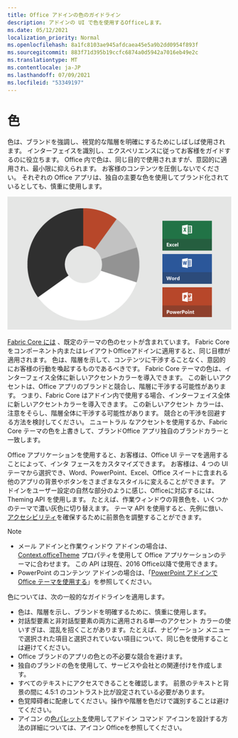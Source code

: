 ```yaml
---
title: Office アドインの色のガイドライン
description: アドインの UI で色を使用するOfficeします。
ms.date: 05/12/2021
localization_priority: Normal
ms.openlocfilehash: 8a1fc8103ae945afdcaea45e5a9b2dd0954f893f
ms.sourcegitcommit: 883f71d395b19ccfc6874a0d5942a7016eb49e2c
ms.translationtype: MT
ms.contentlocale: ja-JP
ms.lasthandoff: 07/09/2021
ms.locfileid: "53349197"
---
```

# <a name="color"></a>色

色は、ブランドを強調し、視覚的な階層を明確にするためにしばしば使用されます。 インターフェイスを識別し、エクスペリエンスに従ってお客様をガイドするのに役立ちます。 Office 内で色は、同じ目的で使用されますが、意図的に適用され、最小限に抑えられます。 お客様のコンテンツを圧倒しないでください。 それぞれの Office アプリは、独自の主要な色を使用してブランド化されているとしても、慎重に使用します。

![ユーザー、ユーザー、Word、およびOffice、Excelの配色をPowerPoint。 色の主なOfficeは黒と白で、マイナーな色は淡い灰色、濃い灰色、オレンジ色です。 色の主な色Excel緑、Word は青、オレンジPowerPoint色です。](../images/office-addins-color-schemes.png)

[Fabric Core には](fabric-core.md) 、既定のテーマの色のセットが含まれています。 Fabric Core をコンポーネント内またはレイアウトOfficeアドインに適用すると、同じ目標が適用されます。 色は、階層を示して、コンテンツに干渉することなく、意図的にお客様の行動を喚起するものであるべきです。 Fabric Core テーマの色は、インターフェイス全体に新しいアクセントカラーを導入できます。 この新しいアクセントは、Office アプリのブランドと競合し、階層に干渉する可能性があります。 つまり、Fabric Core はアドイン内で使用する場合、インターフェイス全体に新しいアクセントカラーを導入できます。 この新しいアクセント カラーは、注意をそらし、階層全体に干渉する可能性があります。 競合との干渉を回避する方法を検討してください。 ニュートラル なアクセントを使用するか、Fabric Core テーマの色を上書きして、ブランドOffice アプリ独自のブランドカラーと一致します。

Office アプリケーションを使用すると、お客様は、Office UI テーマを適用することによって、インタ フェースをカスタマイズできます。 お客様は、4 つの UI テーマから選択でき、Word、PowerPoint、Excel、Office スイートに含まれる他のアプリの背景やボタンをさまざまなスタイルに変えることができます。 アドインをユーザー設定の自然な部分のように感じ、Officeに対応するには、Theming API を使用します。 たとえば、作業ウィンドウの背景色を、いくつかのテーマで濃い灰色に切り替えます。 テーマ API を使用すると、先例に倣い、[アクセシビリティ](../design/accessibility-guidelines.md)を確保するために前景色を調整することができます。

> [!NOTE]
>
> - メール アドインと作業ウィンドウ アドインの場合は、[Context.officeTheme](/javascript/api/office/office.context) プロパティを使用して Office アプリケーションのテーマに合わせます。 この API は現在、2016 Office以降で使用できます。
> - PowerPoint のコンテンツ アドインの場合は、「[PowerPoint アドインで Office テーマを使用する](../powerpoint/use-document-themes-in-your-powerpoint-add-ins.md)」を参照してください。

色については、次の一般的なガイドラインを適用します。

- 色は、階層を示し、ブランドを明確するために、慎重に使用します。
- 対話型要素と非対話型要素の両方に適用される単一のアクセント カラーの使いすぎは、混乱を招くことがあります。たとえば、ナビゲーション メニューで選択された項目と選択されていない項目について、同じ色を使用することは避けてください。
- Office ブランドのアプリの色との不必要な競合を避けます。
- 独自のブランドの色を使用して、サービスや会社との関連付けを作成します。
- すべてのテキストにアクセスできることを確認します。 前景のテキストと背景の間に 4.5:1 のコントラスト比が設定されている必要があります。
- 色覚障碍者に配慮してください。操作や階層を色だけで識別することは避けてください。
- アイコン の[色パレットを](../design/add-in-icons.md)使用してアドイン コマンド アイコンを設計する方法の詳細については、アイコン Officeを参照してください。
